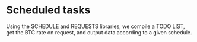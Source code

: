 # Scheduled tasks
Using the SCHEDULE and REQUESTS libraries, we compile a TODO LIST, get the BTC rate on request, and output data according to a given schedule.
